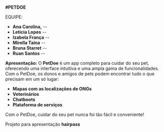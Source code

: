 **#PETDOE**

EQUIPE:
- **Ana Carolina,** --
- **Leticia Lopes** --
- **Izabela França** --
- **Mirella Taina** --
- **Bruna Starret** --
- **Ruan Santos** --

**Apresentação:**
O **PetDoe** é um app completo para cuidar do seu pet, oferecendo uma interface intuitiva e uma ampla gama de funcionalidades. Com o PetDoe, os donos e amigos de pets podem encontrar tudo o que precisam em um só lugar:

- **Mapas com as localizações de ONGs**
- **Veterinários**
- **Chatboots**
- **Plataforma de serviços**

Com o PetDoe, cuidar do seu pet nunca foi tão fácil e conveniente!


Projeto para apresentação <strong>hairpass <strong/>
